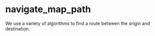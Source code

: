 # navigate_map_path
We use a variety of algorithms to find a route between the origin and destination.

